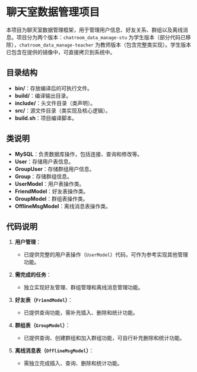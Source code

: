 # 聊天室数据管理项目

本项目为聊天室数据管理框架，用于管理用户信息、好友关系、群组以及离线消息。项目分为两个版本：`chatroom_data_manage-stu` 为学生版本（部分代码已移除），`chatroom_data_manage-teacher` 为教师版本（包含完整类实现）。学生版本已包含在提供的镜像中，可直接拷贝到系统中。

## 目录结构
- **bin/**：存放编译后的可执行文件。
- **build/**：编译输出目录。
- **include/**：头文件目录（类声明）。
- **src/**：源文件目录（类实现及核心逻辑）。
- **build.sh**：项目编译脚本。

## 类说明
- **MySQL**：负责数据库操作，包括连接、查询和修改等。
- **User**：存储用户表信息。
- **GroupUser**：存储群组用户信息。
- **Group**：存储群组信息。
- **UserModel**：用户表操作类。
- **FriendModel**：好友表操作类。
- **GroupModel**：群组表操作类。
- **OfflineMsgModel**：离线消息表操作类。

## 代码说明
1. **用户管理**：
   - 已提供完整的用户表操作（`UserModel`）代码，可作为参考实现其他管理功能。

2. **需完成的任务**：
   - 独立实现好友管理、群组管理和离线消息管理功能。

3. **好友表（`FriendModel`）**：
   - 已提供查询功能，需补充插入、删除和统计功能。

4. **群组表（`GroupModel`）**：
   - 已提供查询、创建群组和加入群组功能，可自行补充删除和统计功能。

5. **离线消息表（`OfflineMsgModel`）**：
   - 需独立完成插入、查询、删除和统计功能。
